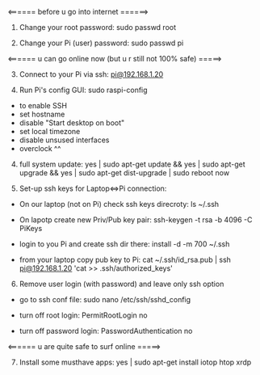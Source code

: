 <====== before u go into internet ======>

1. Change your root password:
sudo passwd root

2. Change your Pi (user) password:
sudo passwd pi

<====== u can go online now (but u r still not 100% safe) =====>

3. Connect to your Pi via ssh:
pi@192.168.1.20

4. Run Pi's config GUI:
sudo raspi-config

- to enable SSH
- set hostname
- disable "Start desktop on boot"
- set local timezone
- disable unsused interfaces
- overclock ^^

4. full system update:
yes | sudo apt-get update && yes | sudo apt-get upgrade && yes | sudo apt-get dist-upgrade | sudo reboot now

5. Set-up ssh keys for Laptop<=>Pi connection:
- On our laptop (not on Pi) check ssh keys direcroty:
ls ~/.ssh

- On lapotp create new Priv/Pub key pair:
ssh-keygen -t rsa -b 4096 -C PiKeys

- login to you Pi and create ssh dir there:
install -d -m 700 ~/.ssh

- from your laptop copy pub key to Pi:
cat ~/.ssh/id_rsa.pub | ssh pi@192.168.1.20 'cat >> .ssh/authorized_keys'

6. Remove user login (with password) and leave only ssh option

- go to ssh conf file:
sudo nano /etc/ssh/sshd_config

- turn off root login:
PermitRootLogin no

- turn off password login:
PasswordAuthentication no

<====== u are quite safe to surf online =====>

7. Install some musthave apps:
yes | sudo apt-get install iotop htop xrdp
